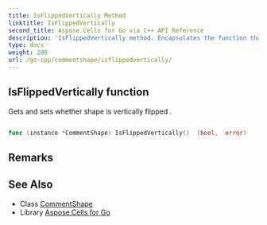 ```yaml
---
title: IsFlippedVertically Method 
linktitle: IsFlippedVertically
second_title: Aspose.Cells for Go via C++ API Reference
description: 'IsFlippedVertically method. Encapsulates the function that represents isflippedvertically in Go.'
type: docs
weight: 200
url: /go-cpp/commentshape/isflippedvertically/
---
```


## IsFlippedVertically function

Gets and sets whether shape is vertically flipped .

```go

func (instance *CommentShape) IsFlippedVertically()  (bool,  error) 

```

## Remarks


## See Also

* Class [CommentShape](../)
* Library [Aspose.Cells for Go](../../)
